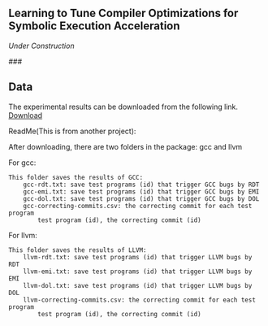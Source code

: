Learning to Tune Compiler Optimizations for Symbolic Execution Acceleration
---
*Under Construction*  

###<h2 id="1"> Data </h2>

The experimental results can be downloaded from the following link.   
[Download](./file/leo.results.zip)   


ReadMe(This is from another project): 

After downloading, there are two folders in the package: gcc and llvm   
   
For gcc:   
   
	This folder saves the results of GCC:   
		gcc-rdt.txt: save test programs (id) that trigger GCC bugs by RDT   
		gcc-emi.txt: save test programs (id) that trigger GCC bugs by EMI   
		gcc-dol.txt: save test programs (id) that trigger GCC bugs by DOL   
		gcc-correcting-commits.csv: the correcting commit for each test program   
			test program (id), the correcting commit (id)   
   
   
For llvm:   

	This folder saves the results of LLVM:   
		llvm-rdt.txt: save test programs (id) that trigger LLVM bugs by RDT   
		llvm-emi.txt: save test programs (id) that trigger LLVM bugs by EMI   
		llvm-dol.txt: save test programs (id) that trigger LLVM bugs by DOL   
		llvm-correcting-commits.csv: the correcting commit for each test program   
			test program (id), the correcting commit (id)   	